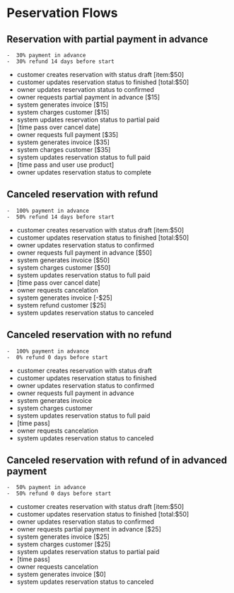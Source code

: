 # Ρeservation Flows

## Reservation with partial payment in advance

    -  30% payment in advance 
    -  30% refund 14 days before start

- customer creates reservation with status draft [item:$50]
- customer updates reservation status to finished [total:$50]
- owner updates reservation status to confirmed
- owner requests partial payment in advance [$15]
- system generates invoice [$15]
- system charges customer [$15]
- system updates reservation status to partial paid
- [time pass over cancel date]
- owner requests full payment [$35]
- system generates invoice [$35]
- system charges customer [$35]
- system updates reservation status to full paid
- [time pass and user use product]
- owner updates reservation status to complete

## Canceled reservation with refund

    -  100% payment in advance 
    -  50% refund 14 days before start

- customer creates reservation with status draft [item:$50]
- customer updates reservation status to finished [total:$50]
- owner updates reservation status to confirmed
- owner requests full payment in advance [$50]
- system generates invoice [$50]
- system charges customer [$50]
- system updates reservation status to full paid
- [time pass over cancel date]
- owner requests cancelation
- system generates invoice [-$25]
- system refund customer [$25]
- system updates reservation status to canceled

## Canceled reservation with no refund

    -  100% payment in advance
    -  0% refund 0 days before start

- customer creates reservation with status draft
- customer updates reservation status to finished
- owner updates reservation status to confirmed
- owner requests full payment in advance
- system generates invoice
- system charges customer
- system updates reservation status to full paid
- [time pass]
- owner requests cancelation
- system updates reservation status to canceled

## Canceled reservation with refund of in advanced payment

    -  50% payment in advance 
    -  50% refund 0 days before start

- customer creates reservation with status draft [item:$50]
- customer updates reservation status to finished [total:$50]
- owner updates reservation status to confirmed
- owner requests partial payment in advance [$25]
- system generates invoice [$25]
- system charges customer [$25]
- system updates reservation status to partial paid
- [time pass]
- owner requests cancelation
- system generates invoice [$0]
- system updates reservation status to canceled